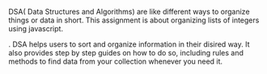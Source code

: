 DSA( Data Structures and Algorithms) are like different ways to organize things or data in short. 
This assignment is about organizing lists of integers using javascript.

. DSA helps users to sort and organize information in their disired way.
It also provides step by step guides on how to do so, including rules and methods to find data from your collection whenever you need it.
